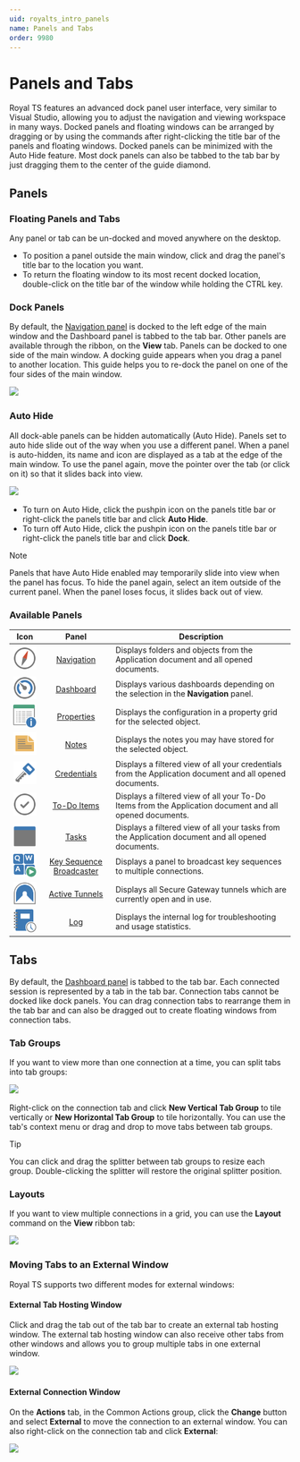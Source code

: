 ```yaml
---
uid: royalts_intro_panels
name: Panels and Tabs
order: 9980
---
```


# Panels and Tabs
Royal TS features an advanced dock panel user interface, very similar to Visual Studio, allowing you to adjust the navigation and viewing workspace in many ways. Docked panels and floating windows can be arranged by dragging or by using the commands after right-clicking the title bar of the panels and floating windows. Docked panels can be minimized with the Auto Hide feature. Most dock panels can also be tabbed to the tab bar by just dragging them to the center of the guide diamond.

## Panels
### Floating Panels and Tabs
Any panel or tab can be un-docked and moved anywhere on the desktop.

* To position a panel outside the main window, click and drag the panel's title bar to the location you want.
* To return the floating window to its most recent docked location, double-click on the title bar of the window while holding the CTRL key.

### Dock Panels
By default, the [Navigation panel](xref:royalts_ui_panels#-navigation) is docked to the left edge of the main window and the Dashboard panel is tabbed to the tab bar. Other panels are available through the ribbon, on the **View** tab. Panels can be docked to one side of the main window. A docking guide appears when you drag a panel to another location. This guide helps you to re-dock the panel on one of the four sides of the main window.

![](~/images/RoyalTS/GettingStarted/PanelsAndTabs_01.png)

### Auto Hide
All dock-able panels can be hidden automatically (Auto Hide). Panels set to auto hide slide out of the way when you use a different panel. When a panel is auto-hidden, its name and icon are displayed as a tab at the edge of the main window. To use the panel again, move the pointer over the tab (or click on it) so that it slides back into view.

![](~/images/RoyalTS/GettingStarted/PanelsAndTabs_02.png)

* To turn on Auto Hide, click the pushpin icon on the panels title bar or right-click the panels title bar and click **Auto Hide**.
* To turn off Auto Hide, click the pushpin icon on the panels title bar or right-click the panels title bar and click **Dock**.
 
> [!Note]
> Panels that have Auto Hide enabled may temporarily slide into view when the panel has focus. To hide the panel again, select an item outside of the current panel. When the panel loses focus, it slides back out of view.

### Available Panels
| Icon | Panel | Description |
| :--: | :---: | ----------- |
| ![](/r2021/images/RoyalTS/Application/SVG_PageNavigation_32.svg#img_table) | [Navigation](xref:royalts_ui_panels#-navigation) | Displays folders and objects from the Application document and all opened documents. |
| ![](/r2021/images/RoyalTS/Application/SVG_PageDashboard_32.svg#img_table) | [Dashboard](xref:royalts_ui_panels#-dashboard) | Displays various dashboards depending on the selection in the **Navigation** panel. |
| ![](/r2021/images/RoyalTS/Application/SVG_ApplicationPanelProperties_32.svg#img_table) | [Properties](xref:royalts_ui_panels#-properties) | Displays the configuration in a property grid for the selected object. |
| ![](/r2021/images/RoyalTS/Application/SVG_PageNotes_32.svg#img_table) | [Notes](xref:royalts_ui_panels#-notes) | Displays the notes you may have stored for the selected object. |
| ![](/r2021/images/RoyalTS/Application/SVG_PageCredential_32.svg#img_table) | [Credentials](xref:royalts_ui_panels#-credentials) | Displays a filtered view of all your credentials from the Application document and all opened documents. |
| ![](/r2021/images/RoyalTS/Application/SVG_Todo_32.svg#img_table) | [To-Do Items](xref:royalts_ui_panels#-to-do-items) | Displays a filtered view of all your To-Do Items from the Application document and all opened documents. |
| ![](/r2021/images/RoyalTS/Application/SVG_PageTasks_32.svg#img_table) | [Tasks](xref:royalts_ui_panels#-tasks) | Displays a filtered view of all your tasks from the Application document and all opened documents. |
| ![](/r2021/images/RoyalTS/Application/SVG_ApplicationPanelKeySequence_32.svg#img_table) | [Key Sequence Broadcaster](xref:royalts_ui_panels#-key-sequence-broadcaster) | Displays a panel to broadcast key sequences to multiple connections. |
| ![](/r2021/images/RoyalTS/Application/SVG_ViewTunnels_32.svg#img_table) | [Active Tunnels](xref:royalts_ui_panels#-active-tunnels) | Displays all Secure Gateway tunnels which are currently open and in use. |
| ![](/r2021/images/RoyalTS/Application/SVG_ApplicationLog_32.svg#img_table) | [Log](xref:royalts_ui_panels#-log) | Displays the internal log for troubleshooting and usage statistics. |

## Tabs
By default, the [Dashboard panel](xref:royalts_ui_panels#-dashboard) is tabbed to the tab bar. Each connected session is represented by a tab in the tab bar. Connection tabs cannot be docked like dock panels. You can drag connection tabs to rearrange them in the tab bar and can also be dragged out to create floating windows from connection tabs.

### Tab Groups
If you want to view more than one connection at a time, you can split tabs into tab groups:

![](~/images/RoyalTS/GettingStarted/PanelsAndTabs_03.png)

Right-click on the connection tab and click **New Vertical Tab Group** to tile vertically or **New Horizontal Tab Group** to tile horizontally. You can use the tab's context menu or drag and drop to move tabs between tab groups.

> [!Tip]
> You can click and drag the splitter between tab groups to resize each group. Double-clicking the splitter will restore the original splitter position.

### Layouts
If you want to view multiple connections in a grid, you can use the **Layout** command on the **View** ribbon tab:

![](~/images/RoyalTS/GettingStarted/PanelsAndTabs_05.png)

### Moving Tabs to an External Window
Royal TS supports two different modes for external windows:

#### External Tab Hosting Window
Click and drag the tab out of the tab bar to create an external tab hosting window. The external tab hosting window can also receive other tabs from other windows and allows you to group multiple tabs in one external window.

![](~/images/RoyalTS/GettingStarted/PanelsAndTabs_04.png)
 

#### External Connection Window
On the **Actions** tab, in the Common Actions group, click the **Change** button and select **External** to move the connection to an external window. You can also right-click on the connection tab and click **External**:

![](~/images/RoyalTS/GettingStarted/PanelsAndTabs_06.png)